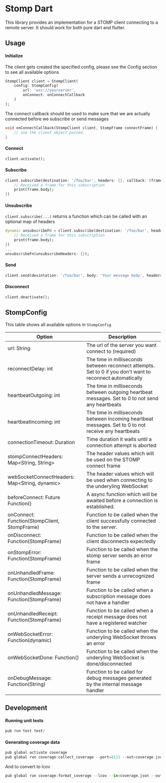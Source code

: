 # Stomp Dart
This library provides an implementation for a STOMP client connecting to a remote server. 
It should work for both pure dart and flutter.

## Usage

#### Initialize
The client gets created the specified config, 
please see the Config section to see all available options
```dart
StompClient client = StompClient(
    config: StompConfig(
        url: 'wss://yourserver',
        onConnect: onConnectCallback
    )
);
```
The connect callback should be used to make sure that we are actually connected before we subscribe or send messages
```dart
void onConnectCallback(StompClient client, StompFrame connectFrame) {
    // use the client object passed.
}
```

#### Connect
```dart
client.activate();
```

#### Subscribe
```dart
client.subscribe(destination: '/foo/bar', headers: {}, callback: (frame) {
    // Received a frame for this subscription
    print(frame.body);
})
```

#### Unsubscribe
`client.subscribe(...)` returns a function which can be called with an optional map of headers
```dart
dynamic unsubscribeFn = client.subscribe(destination: '/foo/bar', headers: {}, callback: (frame) {
    // Received a frame for this subscription
    print(frame.body);
})
...
unsubscribeFn(unsubscribeHeaders: {});
```

#### Send
```dart
client.send(desintation: '/foo/bar', body: 'Your message body', headers: {});
```

#### Disconnect
```dart
client.deactivate();
```

## StompConfig
This table shows all available options in `StompConfig`


| Option                                       | Description                                                                                                |
|----------------------------------------------|------------------------------------------------------------------------------------------------------------|
| url: String                                  | The url of the server you want connect to (required)                                                       |
| reconnectDelay: int                          | The time in milliseconds between reconnect attempts. Set to 0 if you don't want to reconnect automatically |
| heartbeatOutgoing: int                       | The time in milliseconds between outgoing heartbeat messages. Set to 0 to not send any heartbeats          |
| heartbeatIncoming: int                       | The time in milliseconds between incoming heartbeat messages. Set to 0 to not receive any heartbeats       |
| connectionTimeout: Duration                  | Time duration it waits until a connection attempt is aborted                                               |
| stompConnectHeaders: Map<String, String>    | The header values which will be used on the STOMP connect frame                                            |
| webSocketConnectHeaders: Map<String, dynamic>| The header values which will be used when connecting to the underyling WebSocket                           |
| beforeConnect: Future<void> Function()       | A async function which will be awaited before a connection is established.                                 |
| onConnect: Function(StompClient, StompFrame) | Function to be called when the client successfully connected to the server.                                |
| onDisconnect: Function(StompFrame)           | Function to be called when the client disconnects expectedly                                               |
| onStompError: Function(StompFrame)           | Function to be called when the stomp server sends an error frame                                           |
| onUnhandledFrame: Function(StompFrame)       | Function to be called when the server sends a unrecognized frame                                           |
| onUnhandledMessage: Function(StompFrame)     | Function to be called when a subscription message does not have a handler                                  |
| onUnhandledReceipt: Function(StompFrame)     | Function to be called when a receipt message does not have a registered watcher                            |
| onWebSocketError: Function(dynamic)          | Function to be called when the underyling WebSocket throws an error                                        |
| onWebSocketDone: Function()                  | Function to be called when the underyling WebSocket is done/disconnected                                   |
| onDebugMessage: Function(String)             | Function to be called for debug messages generated by the internal message handler                         |


## Development

#### Running unit tests
```dart
pub run test test/
```

#### Generating coverage data
```dart
pub global activate coverage
pub global run coverage:collect_coverage --port=8111 --out=coverage.json --wait-paused --resume-isolates & dart --disable-service-auth-codes --enable-vm-service=8111 --pause-isolates-on-exit test/test_all.dart
```
And to convert to lcov
```dart
pub global run coverage:format_coverage --lcov --in=coverage.json --out=lcov.info --packages=.packages --report-on=lib
```